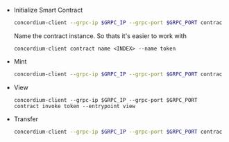 - Initialize Smart Contract

  ```bash
  concordium-client --grpc-ip $GRPC_IP --grpc-port $GRPC_PORT contract init <MODULE_REF> --contract CIS2-Multi --sender $SENDER --energy 3000
  ```

  Name the contract instance. So thats it's easier to work with

  ```
  concordium-client contract name <INDEX> --name token
  ```

- Mint

  ```bash
  concordium-client --grpc-ip $GRPC_IP --grpc-port $GRPC_PORT contract update nft --entrypoint mint --parameter-json ../sample-artifacts/cis2/mint.json --schema ../cis2-multi/schema.bin --sender $SENDER --energy 6000
  ```

- View

  ```
  concordium-client --grpc-ip $GRPC_IP --grpc-port $GRPC_PORT contract invoke token --entrypoint view
  ```

- Transfer

  ```bash
  concordium-client --grpc-ip $GRPC_IP --grpc-port $GRPC_PORT contract update token --entrypoint transfer --parameter-json ../sample-artifacts/cis2/transfer.json --schema ../cis2-multi/schema.bin --sender $SENDER --energy 6000
  ```
